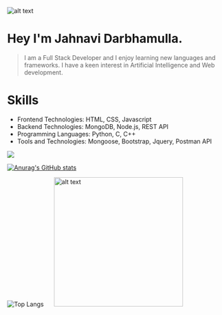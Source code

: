 
<img src="https://user-images.githubusercontent.com/76477365/116803973-cd8cb100-ab38-11eb-8581-b16988fb2b41.png" style="center" alt="alt text" width="auto" height="auto" >

   # Hey I'm Jahnavi Darbhamulla.
 
 > I am a Full Stack Developer and I enjoy learning new languages and frameworks. 
 > I have a keen interest in Artificial Intelligence and Web development.
 
 
  # Skills

 * Frontend Technologies: HTML, CSS, Javascript
 * Backend Technologies: MongoDB, Node.js, REST API
 * Programming Languages: Python, C, C++
 * Tools and Technologies: Mongoose, Bootstrap, Jquery, Postman API




 
  ![](https://komarev.com/ghpvc/?username=JahnaviDarbhamulla&color=red)
 
 [![Anurag's GitHub stats](https://github-readme-stats.vercel.app/api?username=JahnaviDarbhamulla&show_icons=true&theme=radical)](https://github.com/anuraghazra/github-readme-stats)




![Top Langs](https://github-readme-stats.vercel.app/api/top-langs/?username=JahnaviDarbhamulla&theme=radical) 
<img src="https://cdn.discordapp.com/attachments/768075447488610316/877729829649264650/femalecodertocat.png" style="margin-left:20px;" alt="alt text" width="300px" height="300px" >



